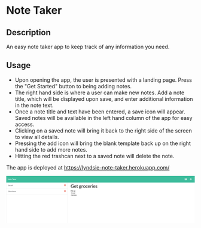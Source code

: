 # Note Taker

## Description
An easy note taker app to keep track of any information you need.
## Usage
* Upon opening the app, the user is presented with a landing page. Press the "Get Started" button to being adding notes.
* The right hand side is where a user can make new notes. Add a note title, which will be displayed upon save, and enter additional information in the note text.
* Once a note title and text have been entered, a save icon will appear. Saved notes will be available in the left hand column of the app for easy access.
* Clicking on a saved note will bring it back to the right side of the screen to view all details. 
* Pressing the add icon will bring the blank template back up on the right hand side to add more notes.
* Hitting the red trashcan next to a saved note will delete the note.

The app is deployed at https://lyndsie-note-taker.herokuapp.com/

![Notes Preview](https://github.com/lyndsielane/express-note-taker/blob/main/public/assets/localhost_8080_notes.png?raw=true)